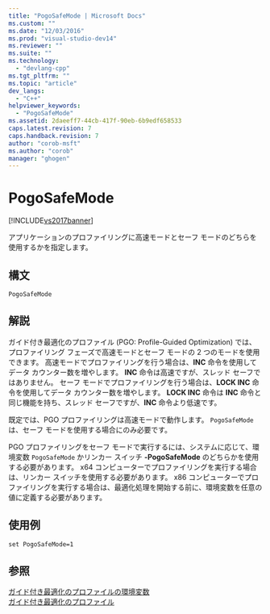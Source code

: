 ```yaml
---
title: "PogoSafeMode | Microsoft Docs"
ms.custom: ""
ms.date: "12/03/2016"
ms.prod: "visual-studio-dev14"
ms.reviewer: ""
ms.suite: ""
ms.technology: 
  - "devlang-cpp"
ms.tgt_pltfrm: ""
ms.topic: "article"
dev_langs: 
  - "C++"
helpviewer_keywords: 
  - "PogoSafeMode"
ms.assetid: 2daeeff7-44cb-417f-90eb-6b9edf658533
caps.latest.revision: 7
caps.handback.revision: 7
author: "corob-msft"
ms.author: "corob"
manager: "ghogen"
---
```

# PogoSafeMode
[!INCLUDE[vs2017banner](../../assembler/inline/includes/vs2017banner.md)]

アプリケーションのプロファイリングに高速モードとセーフ モードのどちらを使用するかを指定します。  
  
## 構文  
  
```  
PogoSafeMode  
```  
  
## 解説  
 ガイド付き最適化のプロファイル \(PGO: Profile\-Guided Optimization\) では、プロファイリング フェーズで高速モードとセーフ モードの 2 つのモードを使用できます。  高速モードでプロファイリングを行う場合は、**INC** 命令を使用してデータ カウンター数を増やします。  **INC** 命令は高速ですが、スレッド セーフではありません。  セーフ モードでプロファイリングを行う場合は、**LOCK INC** 命令を使用してデータ カウンター数を増やします。  **LOCK INC** 命令は **INC** 命令と同じ機能を持ち、スレッド セーフですが、**INC** 命令より低速です。  
  
 既定では、PGO プロファイリングは高速モードで動作します。  `PogoSafeMode` は、セーフ モードを使用する場合にのみ必要です。  
  
 PGO プロファイリングをセーフ モードで実行するには、システムに応じて、環境変数 `PogoSafeMode` かリンカー スイッチ **\-PogoSafeMode** のどちらかを使用する必要があります。  x64 コンピューターでプロファイリングを実行する場合は、リンカー スイッチを使用する必要があります。  x86 コンピューターでプロファイリングを実行する場合は、最適化処理を開始する前に、環境変数を任意の値に定義する必要があります。  
  
## 使用例  
  
```  
set PogoSafeMode=1  
```  
  
## 参照  
 [ガイド付き最適化のプロファイルの環境変数](../../build/reference/environment-variables-for-profile-guided-optimizations.md)   
 [ガイド付き最適化のプロファイル](../../build/reference/profile-guided-optimizations.md)